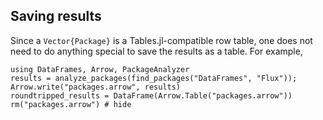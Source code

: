 ## Saving results

Since a `Vector{Package}` is a Tables.jl-compatible row table, one does not need to do anything special
to save the results as a table. For example,

```@repl 1
using DataFrames, Arrow, PackageAnalyzer
results = analyze_packages(find_packages("DataFrames", "Flux"));
Arrow.write("packages.arrow", results)
roundtripped_results = DataFrame(Arrow.Table("packages.arrow"))
rm("packages.arrow") # hide
```
